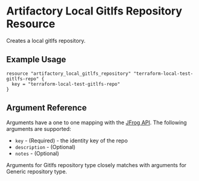 # Artifactory Local Gitlfs Repository Resource

Creates a local gitlfs repository.

## Example Usage

```hcl
resource "artifactory_local_gitlfs_repository" "terraform-local-test-gitlfs-repo" {
  key = "terraform-local-test-gitlfs-repo"
}
```

## Argument Reference

Arguments have a one to one mapping with the [JFrog API](https://www.jfrog.com/confluence/display/RTF/Repository+Configuration+JSON). The following arguments are supported:

* `key` - (Required) - the identity key of the repo
* `description` - (Optional)
* `notes` - (Optional)

Arguments for Gitlfs repository type closely matches with arguments for Generic repository type.
